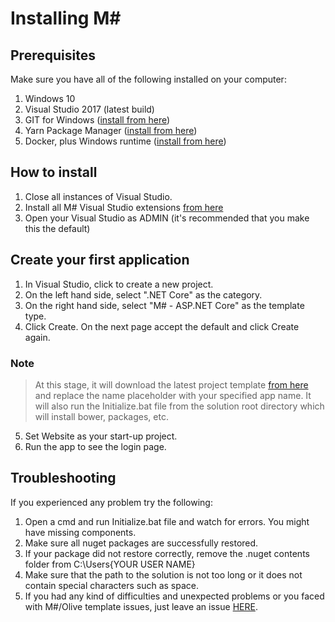 # Installing M#

## Prerequisites
Make sure you have all of the following installed on your computer:

1. Windows 10
2. Visual Studio 2017 (latest build)
3. GIT for Windows ([install from here](http://gitforwindows.org/))
4. Yarn Package Manager ([install from here](https://yarnpkg.com/latest.msi))
5. Docker, plus Windows runtime ([install from here](https://docs.docker.com/toolbox/toolbox_install_windows/))

## How to install
1. Close all instances of Visual Studio.
1. Install all M# Visual Studio extensions [from here](https://marketplace.visualstudio.com/search?term=msharp&target=VS&category=All%20categories&vsVersion=&sortBy=Relevance)
2. Open your Visual Studio as ADMIN (it's recommended that you make this the default)

## Create your first application

1. In Visual Studio, click to create a new project.
2. On the left hand side, select ".NET Core" as the category.
3. On the right hand side, select "M# - ASP.NET Core" as the template type.
4. Click Create. On the next page accept the default and click Create again.

### Note
>At this stage, it will download the latest project template [from here](https://github.com/Geeksltd/Olive.MvcTemplate) and replace the name placeholder with your specified app name. It will also run the Initialize.bat file from the solution root directory which will install bower, packages, etc.

5. Set Website as your start-up project.
6. Run the app to see the login page.

## Troubleshooting
If you experienced any problem try the following:
1. Open a cmd and run Initialize.bat file and watch for errors. You might have missing components.
2. Make sure all nuget packages are successfully restored.
3. If your package did not restore correctly, remove the .nuget contents folder from C:\Users\{YOUR USER NAME}
4. Make sure that the path to the solution is not too long or it does not contain special characters such as space.
5. If you had any kind of difficulties and unexpected problems or you faced with M#/Olive template issues, just leave an issue [HERE](https://github.com/Geeksltd/Olive.MvcTemplate/issues).
